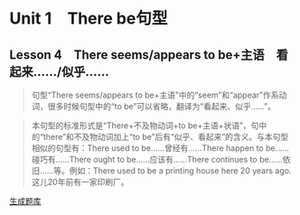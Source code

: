 ﻿ # Unit 1　There be句型
 ## Lesson 4　There seems/appears to be+主语　看起来……/似乎……
 
> 句型“There seems/appears to be+主语”中的“seem”和“appear”作系动词，很多时候句型中的“to be”可以省略，翻译为“看起来、似乎……”。

> 本句型的标准形式是“There+不及物动词+to be+主语+状语”，句中的“there”和不及物动词加上“to be”后有“似乎、看起来”的含义。与本句型相似的句型有：There used to be……曾经有……There happen to be……碰巧有……There ought to be……应该有……There continues to be……依旧……等。例如：There used to be a printing house here 20 years ago.这儿20年前有一家印刷厂。


 [生成题库](./question/f004.json)